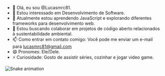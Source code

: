 - 👋 Olá, eu sou @Lucasmrc81.
- 👀 Estou interessado em Desenvolvimento de Software.
- 🌱 Atualmente estou aprendendo JavaScript e explorando diferentes frameworks para desenvolvimento web.
- 💞️ Estou buscando colaborar em projetos de código aberto relacionados à sustentabilidade ambiental.
- 📫 Como entrar em contato comigo: Você pode me enviar um e-mail para lucasmrc81@gmail.com
- 😄 Pronomes: Ele/Dele.
- ⚡ Curiosidade: Gosto de assistir séries, cozinhar e jogar video game.


![Snake animation](https://github.com/Lucasmrc81/seu-usuário-aqui/blob/output/github-contribution-grid-snake.svg)
